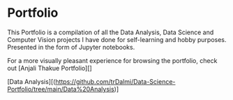 # Portfolio
This Portfolio is a compilation of all the Data Analysis, Data Science and Computer Vision projects I have done for self-learning and hobby purposes. Presented in the form of Jupyter notebooks.

For a more visually pleasant experience for browsing the portfolio, check out [Anjali Thakue Portfolio][]

[Data Analysis][(https://github.com/trDalmi/Data-Science-Portfolio/tree/main/Data%20Analysis)]
